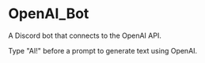 # OpenAI_Bot
A Discord bot that connects to the OpenAI API.

Type "AI!" before a prompt to generate text using OpenAI.
